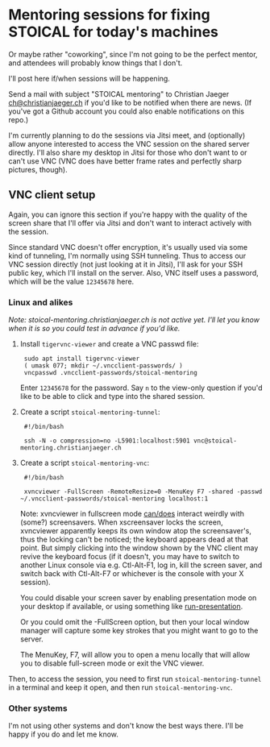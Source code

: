 # Mentoring sessions for fixing STOICAL for today's machines

Or maybe rather "coworking", since I'm not going to be the perfect
mentor, and attendees will probably know things that I don't.

I'll post here if/when sessions will be happening.

Send a mail with subject "STOICAL mentoring" to Christian Jaeger
<ch@christianjaeger.ch> if you'd like to be notified when there are
news. (If you've got a Github account you could also enable
notifications on this repo.)

I'm currently planning to do the sessions via Jitsi meet, and
(optionally) allow anyone interested to access the VNC session on the
shared server directly. I'll also share my desktop in Jitsi for those
who don't want to or can't use VNC (VNC does have better frame rates
and perfectly sharp pictures, though).

## VNC client setup

Again, you can ignore this section if you're happy with the quality of
the screen share that I'll offer via Jitsi and don't want to interact
actively with the session.

Since standard VNC doesn't offer encryption, it's usually used via
some kind of tunneling, I'm normally using SSH tunneling. Thus to
access our VNC session directly (not just looking at it in Jitsi),
I'll ask for your SSH public key, which I'll install on the
server. Also, VNC itself uses a password, which will be the value
`12345678` here.

### Linux and alikes

*Note: stoical-mentoring.christianjaeger.ch is not active yet. I'll
let you know when it is so you could test in advance if you'd like.*

1. Install `tigervnc-viewer` and create a VNC passwd file:

        sudo apt install tigervnc-viewer
        ( umask 077; mkdir ~/.vncclient-passwords/ )
        vncpasswd .vncclient-passwords/stoical-mentoring
        
    Enter `12345678` for the password. Say `n` to the view-only
    question if you'd like to be able to click and type into the
    shared session.

1. Create a script `stoical-mentoring-tunnel`:

        #!/bin/bash

        ssh -N -o compression=no -L5901:localhost:5901 vnc@stoical-mentoring.christianjaeger.ch

1. Create a script `stoical-mentoring-vnc`:

        #!/bin/bash

        xvncviewer -FullScreen -RemoteResize=0 -MenuKey F7 -shared -passwd ~/.vncclient-passwords/stoical-mentoring localhost:1

    Note: xvncviewer in fullscreen mode
    [can/does](https://github.com/TigerVNC/tigervnc/issues/1150)
    interact weirdly with (some?) screensavers. When xscreensaver
    locks the screen, xvncviewer apparently keeps its own window atop
    the screensaver's, thus the locking can't be noticed; the keyboard
    appears dead at that point. But simply clicking into the window
    shown by the VNC client may revive the keyboard focus (if it
    doesn't, you may have to switch to another Linux console via
    e.g. Ctl-Alt-F1, log in, kill the screen saver, and switch back
    with Ctl-Alt-F7 or whichever is the console with your X session).
    
    You could disable your screen saver by enabling presentation mode
    on your desktop if available, or using something like
    [run-presentation](https://github.com/pflanze/chj-bin/blob/master/run-presentation).

    Or you could omit the -FullScreen option, but then your local
    window manager will capture some key strokes that you might want
    to go to the server.
    
    The MenuKey, F7, will allow you to open a menu locally that will
    allow you to disable full-screen mode or exit the VNC viewer.

Then, to access the session, you need to first run
`stoical-mentoring-tunnel` in a terminal and keep it open, and then
run `stoical-mentoring-vnc`.

### Other systems

I'm not using other systems and don't know the best ways there. I'll
be happy if you do and let me know.
